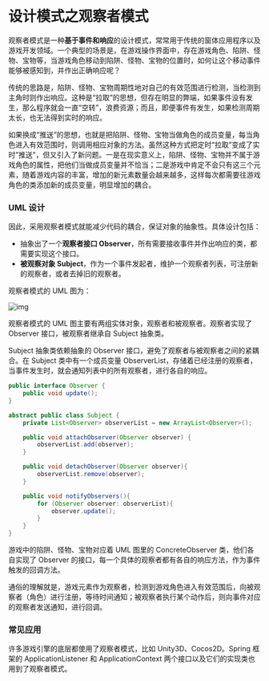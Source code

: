 # 设计模式之观察者模式

观察者模式是一种**基于事件和响应**的设计模式，常常用于传统的窗体应用程序以及游戏开发领域。一个典型的场景是，在游戏操作界面中，存在游戏角色、陷阱、怪物、宝物等，当游戏角色移动到陷阱、怪物、宝物的位置时，如何让这个移动事件能够被感知到，并作出正确响应呢？

传统的思路是，陷阱、怪物、宝物周期性地对自己的有效范围进行检测，当检测到主角时则作出响应。这种是“拉取”的思想，但存在明显的弊端，如果事件没有发生，那么程序就会一直“空转”，浪费资源；而且，即便事件有发生，如果检测周期太长，也无法得到实时的响应。

如果换成“推送”的思想，也就是把陷阱、怪物、宝物当做角色的成员变量，每当角色进入有效范围时，则调用相应对象的方法。虽然这种方式把定时“拉取”变成了实时”推送"，但又引入了新问题。一是在现实意义上，陷阱、怪物、宝物并不属于游戏角色的属性，把他们当做成员变量并不恰当；二是游戏中肯定不会只有这三个元素，随着游戏内容的丰富，增加的新元素数量会越来越多，这样每次都需要往游戏角色的类添加新的成员变量，明显增加的耦合。



### UML 设计

因此，采用观察者模式就能减少代码的耦合，保证对象的抽象性。具体设计包括：

* 抽象出了一个**观察者接口 Observer**，所有需要接收事件并作出响应的类，都需要实现这个接口。
* **被观察对象 Subject**，作为一个事件发起者，维护一个观察者列表，可注册新的观察者，或者去掉旧的观察者。

观察者模式的 UML 图为：

![img](https://mmbiz.qpic.cn/mmbiz_png/NtO5sialJZGrTTNmQo3Sp908DlNDoF4lVRia1YpujyK1Fbib1ticczeIjWnYmvekFTzWTVyeOYVaNrqs1gTEgp75vw/640?wx_fmt=png&tp=webp&wxfrom=5&wx_lazy=1&wx_co=1)

观察者模式的 UML 图主要有两组实体对象，观察者和被观察者。观察者实现了 Observer 接口，被观察者继承自 Subject 抽象类。

Subject 抽象类依赖抽象的 Observer 接口，避免了观察者与被观察者之间的紧耦合。在 Subject 类中有一个成员变量 ObserverList，存储着已经注册的观察者，当事件发生时，就会通知列表中的所有观察者，进行各自的响应。

```java
public interface Observer {
    public void update();
}

abstract public class Subject {
    private List<Observer> observerList = new ArrayList<Observer>();

    public void attachObserver(Observer observer) {
        observerList.add(observer);
    }

    public void detachObserver(Observer observer){
        observerList.remove(observer);
    }

    public void notifyObservers(){
        for (Observer observer: observerList){
            observer.update();
        }
    }
}
```

游戏中的陷阱、怪物、宝物对应着 UML 图里的 ConcreteObserver 类，他们各自实现了 Observer 的接口，每一个具体的观察者都有各自的响应方法，作为事件触发的回调方法。

通俗的理解就是，游戏元素作为观察者，检测到游戏角色进入有效范围后，向被观察者（角色）进行注册，等待时间通知；被观察者执行某个动作后，则向事件对应的观察者发送通知，进行回调。



### 常见应用

许多游戏引擎的底层都使用了观察者模式，比如 Unity3D、Cocos2D。Spring 框架的 ApplicationListener 和 ApplicationContext 两个接口以及它们的实现类也用到了观察者模式。


